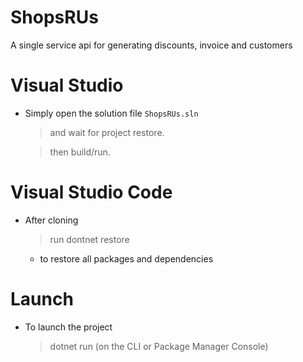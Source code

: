 # ShopsRUs
A single service api for generating discounts, invoice and customers

# Visual Studio
- Simply open the solution file <code>ShopsRUs.sln</code> 
  >and wait for project restore. 
  
  >then build/run.

# Visual Studio Code
- After cloning 
  >run dontnet restore
  -  to restore all packages and dependencies
 
# Launch
- To launch the project
  > dotnet run (on the CLI or Package Manager Console)


